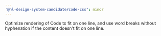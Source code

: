 ```yaml
---
'@nl-design-system-candidate/code-css': minor
---
```


Optimize rendering of Code to fit on one line, and use word breaks without hyphenation if the content doesn't fit on one line.
